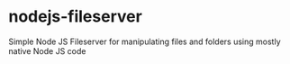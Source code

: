 # nodejs-fileserver
Simple Node JS Fileserver for manipulating files and folders using mostly native Node JS code
